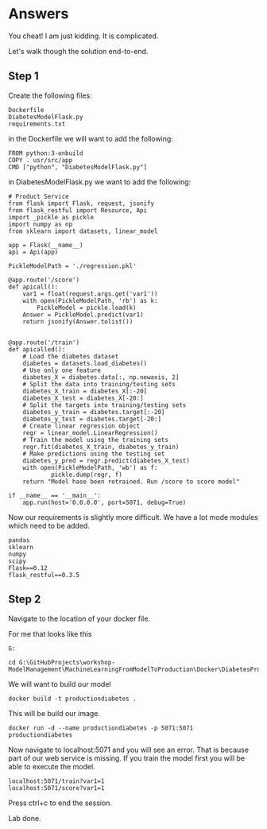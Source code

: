 # Answers 

You cheat! I am just kidding. It is complicated. 

Let's walk though the solution end-to-end.

## Step 1

Create the following files: 
```
Dockerfile
DiabetesModelFlask.py
requirements.txt
```

in the Dockerfile we will want to add the following: 

```
FROM python:3-onbuild
COPY . usr/src/app
CMD ["python", "DiabetesModelFlask.py"]
```

in DiabetesModelFlask.py we want to add the following: 

```
# Product Service
from flask import Flask, request, jsonify
from flask_restful import Resource, Api
import _pickle as pickle
import numpy as np
from sklearn import datasets, linear_model

app = Flask(__name__)
api = Api(app)

PickleModelPath = './regression.pkl'

@app.route('/score')
def apicall():  
    var1 = float(request.args.get('var1'))
    with open(PickleModelPath, 'rb') as k:
        PickleModel = pickle.load(k)
    Answer = PickleModel.predict(var1)
    return jsonify(Answer.tolist())


@app.route('/train')
def apicalled():
    # Load the diabetes dataset
    diabetes = datasets.load_diabetes()
    # Use only one feature
    diabetes_X = diabetes.data[:, np.newaxis, 2]
    # Split the data into training/testing sets
    diabetes_X_train = diabetes_X[:-20]
    diabetes_X_test = diabetes_X[-20:]
    # Split the targets into training/testing sets
    diabetes_y_train = diabetes.target[:-20]
    diabetes_y_test = diabetes.target[-20:]
    # Create linear regression object
    regr = linear_model.LinearRegression()
    # Train the model using the training sets
    regr.fit(diabetes_X_train, diabetes_y_train)
    # Make predictions using the testing set
    diabetes_y_pred = regr.predict(diabetes_X_test)
    with open(PickleModelPath, 'wb') as f:
            pickle.dump(regr, f)  
    return "Model hase been retrained. Run /score to score model"

if __name__ == '__main__':
    app.run(host='0.0.0.0', port=5071, debug=True)
```

Now our requirements is slightly more difficult. We have a lot mode modules which need to be added. 

```
pandas
sklearn
numpy
scipy
Flask==0.12
flask_restful==0.3.5
```

## Step 2

Navigate to the location of your docker file.

For me that looks like this
```
G:

cd G:\GitHubProjects\workshop-ModelManagement\MachineLearningFromModelToProduction\Docker\DiabetesProductionDocker
```

We will want to build our model 

```
docker build -t productiondiabetes .
```

This will be build our image. 

```
docker run -d --name productiondiabetes -p 5071:5071 productiondiabetes
```

Now navigate to localhost:5071 and you will see an error. 
That is because part of our web service is missing. If you train the model first you will be able to execute the model. 

```
localhost:5071/train?var1=1
localhost:5071/score?var1=1
```

Press ctrl+c to end the session. 

Lab done.